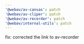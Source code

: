 ```yaml
---
'@webav/av-canvas': patch
'@webav/av-cliper': patch
'@webav/av-recorder': patch
'@webav/internal-utils': patch
---
```


fix: corrected the link to av-recorder
